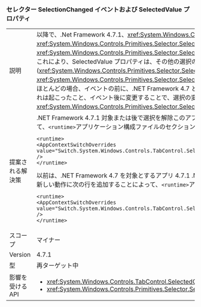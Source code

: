 ### <a name="selector-selectionchanged-event-and-selectedvalue-property"></a>セレクター SelectionChanged イベントおよび SelectedValue プロパティ

|   |   |
|---|---|
|説明|以降で、.Net Framework 4.7.1、<xref:System.Windows.Controls.Primitives.Selector>の値は常に更新その<xref:System.Windows.Controls.Primitives.Selector.SelectedValue%2A>発生させる前にプロパティ、<xref:System.Windows.Controls.Primitives.Selector.SelectionChanged>イベント、その選択が変更されたときにします。 これにより、SelectedValue プロパティは、その他の選択のプロパティと一致 (<xref:System.Windows.Controls.Primitives.Selector.SelectedItem%2A>と<xref:System.Windows.Controls.Primitives.Selector.SelectedIndex%2A>)、これがイベントを発生させる前に更新します。ほとんどの場合、イベントの前に、.NET Framework 4.7 と以前のバージョンで SelectedValue への更新が発生したが、それは起こったこと、イベント後に変更することで、選択の変更が発生した場合、<xref:System.Windows.Controls.Primitives.Selector.SelectedValue%2A>プロパティです。|
|提案される解決策|.NET Framework 4.7.1 対象または後で選択を解除このアプリを変更し、次のように追加することで従来の動作を使用して、<code>&lt;runtime&gt;</code>アプリケーション構成ファイルのセクション。<pre><code class="language-xml">&lt;runtime&gt;&#13;&#10;&lt;AppContextSwitchOverrides&#13;&#10;value=&quot;Switch.System.Windows.Controls.TabControl.SelectionPropertiesCanLagBehindSelectionChangedEvent=true&quot; /&gt;&#13;&#10;&lt;/runtime&gt;&#13;&#10;</code></pre>以前は、.NET Framework 4.7 を対象とするアプリ 4.7.1 .NET Framework で実行されているまたは後で有効にできます、新しい動作に次の行を追加することによって、<code>&lt;runtime&gt;</code>アプリケーション持つファイルのセクション。<pre><code class="language-xml">&lt;runtime&gt;&#13;&#10;&lt;AppContextSwitchOverrides value=&quot;Switch.System.Windows.Controls.TabControl.SelectionPropertiesCanLagBehindSelectionChangedEvent=false&quot; /&gt;&#13;&#10;&lt;/runtime&gt;&#13;&#10;</code></pre>|
|スコープ|マイナー|
|Version|4.7.1|
|型|再ターゲット中|
|影響を受ける API|<ul><li><xref:System.Windows.Controls.TabControl.SelectedContent?displayProperty=nameWithType></li><li><xref:System.Windows.Controls.Primitives.Selector.SelectionChanged?displayProperty=nameWithType></li></ul>|

